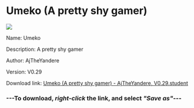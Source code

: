 # Umeko (A pretty shy gamer)

<img src = "https://raw.githubusercontent.com/Arbiter1223/Daigaku-Gurashi-Custom-Students/master/Students/Files/Umeko%20(A%20pretty%20shy%20gamer).png">

Name: Umeko

Description: A pretty shy gamer

Author: AjTheYandere

Version: V0.29

Download link: <a href="https://raw.githubusercontent.com/Arbiter1223/Daigaku-Gurashi-Custom-Students/master/Students/Files/Umeko%20(A%20pretty%20shy%20gamer)%20-%20AjTheYandere%2C%20V0.29.student">Umeko (A pretty shy gamer) - AjTheYandere, V0.29.student</a>

### ---**To download, _right-click_ the link, and select _"Save as"_**---
